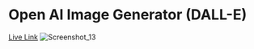 # Open AI Image Generator (DALL-E)
[Live Link](https://arslan-86.github.io/image-generator/)
![Screenshot_13](https://user-images.githubusercontent.com/111128880/230205621-a7fcb2b0-8a77-4d11-94c6-c3e0c3c38633.png)

